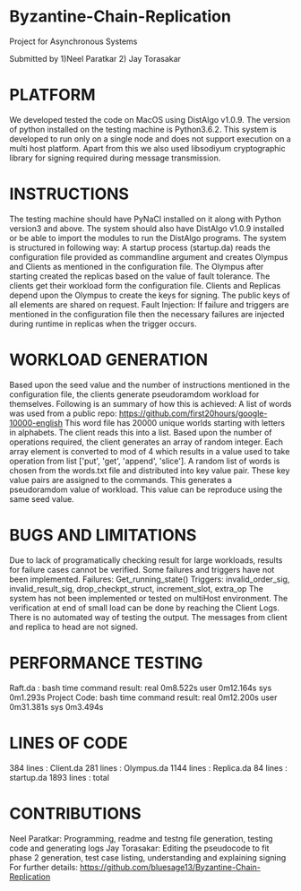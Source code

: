 # Byzantine-Chain-Replication
Project for Asynchronous Systems

Submitted by 1)Neel Paratkar  2) Jay Torasakar

PLATFORM
================================================================================
We developed tested the code on MacOS using DistAlgo v1.0.9. The version of python installed on the testing machine
is Python3.6.2. This system is developed to run only on a single node and does not support execution on a multi host
platform. Apart from this we also used libsodiyum cryptographic library for signing required during message transmission.


INSTRUCTIONS
================================================================================
The testing machine should have PyNaCl installed on it along with Python version3 and above. The system should also have
DistAlgo v1.0.9 installed or be able to import the modules to run the DistAlgo programs.
The system is structured in following way:
A startup process (startup.da) reads the configuration file provided as commandline argument and creates Olympus and
Clients as mentioned in the configuration file. The Olympus after starting created the replicas based on the value of
fault tolerance. The clients get their workload form the configuration file. Clients and Replicas depend upon the
Olympus to create the keys for signing. The public keys of all elements are shared on request.
Fault Injection: If failure and triggers are mentioned in the configuration file then the necessary failures are
injected during runtime in replicas when the trigger occurs.

WORKLOAD GENERATION
================================================================================
Based upon the seed value and the number of instructions mentioned in the configuration file, the clients generate
pseudoramdom workload for themselves. Following is an summary of how this is achieved:
A list of words was used from a public repo: https://github.com/first20hours/google-10000-english
This word file has 20000 unique worlds starting with letters in alphabets. The client reads this into a list.
Based upon the number of operations required, the client generates an array of random integer. Each array
element is converted to mod of 4 which results in a value used to take operation from list ['put', 'get', 'append', 'slice'].
A random list of words is chosen from the words.txt file and distributed into key value pair.
These key value pairs are assigned to the commands. This generates a pseudoramdom value of workload.
This value can be reproduce using the same seed value.

BUGS AND LIMITATIONS
================================================================================
Due to lack of programatically checking result for large workloads, results for failure cases cannot be verified.
Some failures and triggers have not been implemented. Failures: Get_running_state() Triggers: invalid_order_sig, invalid_result_sig,
drop_checkpt_struct, increment_slot, extra_op
The system has not been implemented or tested on multiHost environment.
The verification at end of small load can be done by reaching the Client Logs. There is no automated way of testing the output.
The messages from client and replica to head are not signed.

PERFORMANCE TESTING
================================================================================
Raft.da : bash time command result: real	0m8.522s user	0m12.164s sys	0m1.293s
Project Code: bash time command result: real	0m12.200s user	0m31.381s sys	0m3.494s

LINES OF CODE
================================================================================
384  lines : Client.da
281  lines : Olympus.da
1144 lines : Replica.da
 84  lines : startup.da
1893 lines : total

CONTRIBUTIONS
================================================================================
Neel Paratkar: Programming, readme and testng file generation, testing code and generating logs
Jay Torasakar: Editing the pseudocode to fit phase 2 generation, test case listing, understanding and explaining signing
For further details: https://github.com/bluesage13/Byzantine-Chain-Replication

